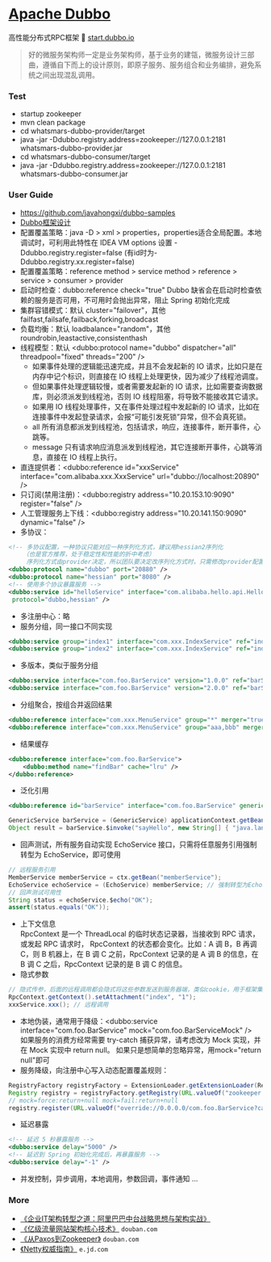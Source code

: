 # [Apache Dubbo](http://dubbo.apache.org)
高性能分布式RPC框架 👻 [start.dubbo.io](http://start.dubbo.io)

> 好的微服务架构师一定是业务架构师，基于业务的建瓴，微服务设计三部曲，遵循自下而上的设计原则，即原子服务、服务组合和业务编排，避免系统之间出现混乱调用。

### Test
- startup zookeeper
- mvn clean package
- cd whatsmars-dubbo-provider/target
- java -jar -Ddubbo.registry.address=zookeeper://127.0.0.1:2181 whatsmars-dubbo-provider.jar
- cd whatsmars-dubbo-consumer/target
- java -jar -Ddubbo.registry.address=zookeeper://127.0.0.1:2181 whatsmars-dubbo-consumer.jar

### User Guide
- https://github.com/javahongxi/dubbo-samples
- [Dubbo框架设计](https://github.com/javahongxi/whatsmars/wiki/Dubbo%E6%A1%86%E6%9E%B6%E8%AE%BE%E8%AE%A1)
- 配置覆盖策略：java -D > xml > properties，properties适合全局配置。本地调试时，可利用此特性在
IDEA VM options 设置 -Ddubbo.registry.register=false (有id时为-Ddubbo.registry.xx.register=false)
- 配置覆盖策略：reference method > service method > reference > service > consumer > provider
- 启动时检查：dubbo:reference check="true" Dubbo 缺省会在启动时检查依赖的服务是否可用，不可用时会抛出异常，阻止 Spring 初始化完成
- 集群容错模式：默认 cluster="failover"，其他 failfast,failsafe,failback,forking,broadcast
- 负载均衡：默认 loadbalance="random"，其他 roundrobin,leastactive,consistenthash
- 线程模型：默认 <dubbo:protocol name="dubbo" dispatcher="all" threadpool="fixed" threads="200" />
  + 如果事件处理的逻辑能迅速完成，并且不会发起新的 IO 请求，比如只是在内存中记个标识，则直接在 IO 线程上处理更快，因为减少了线程池调度。
  + 但如果事件处理逻辑较慢，或者需要发起新的 IO 请求，比如需要查询数据库，则必须派发到线程池，否则 IO 线程阻塞，将导致不能接收其它请求。
  + 如果用 IO 线程处理事件，又在事件处理过程中发起新的 IO 请求，比如在连接事件中发起登录请求，会报“可能引发死锁”异常，但不会真死锁。
  + all 所有消息都派发到线程池，包括请求，响应，连接事件，断开事件，心跳等。
  + message 只有请求响应消息派发到线程池，其它连接断开事件，心跳等消息，直接在 IO 线程上执行。
- 直连提供者：<dubbo:reference id="xxxService" interface="com.alibaba.xxx.XxxService" url="dubbo://localhost:20890" />
- 只订阅(禁用注册)：<dubbo:registry address="10.20.153.10:9090" register="false" />
- 人工管理服务上下线：<dubbo:registry address="10.20.141.150:9090" dynamic="false" />
- 多协议：
```xml
<!-- 多协议配置，一种协议只能对应一种序列化方式，建议用hessian2序列化
    （也是官方推荐，处于稳定性和性能的折中考虑）
     序列化方式由provider决定，所以团队要决定改序列化方式时，只需修改provider配置 -->
<dubbo:protocol name="dubbo" port="20880" />
<dubbo:protocol name="hessian" port="8080" />
<!-- 使用多个协议暴露服务 -->
<dubbo:service id="helloService" interface="com.alibaba.hello.api.HelloService" version="1.0.0"
 protocol="dubbo,hessian" />
```
- 多注册中心：略
- 服务分组，同一接口不同实现
```xml
<dubbo:service group="index1" interface="com.xxx.IndexService" ref="indexService1" />
<dubbo:service group="index2" interface="com.xxx.IndexService" ref="indexService2" />
```
- 多版本，类似于服务分组
```xml
<dubbo:service interface="com.foo.BarService" version="1.0.0" ref="barService1" />
<dubbo:service interface="com.foo.BarService" version="2.0.0" ref="barService2" />
```
- 分组聚合，按组合并返回结果
```xml
<dubbo:reference interface="com.xxx.MenuService" group="*" merger="true" />
<dubbo:reference interface="com.xxx.MenuService" group="aaa,bbb" merger="true" />
```
- 结果缓存
```xml
<dubbo:reference interface="com.foo.BarService">
    <dubbo:method name="findBar" cache="lru" />
</dubbo:reference>
```
- 泛化引用
```xml
<dubbo:reference id="barService" interface="com.foo.BarService" generic="true" />
```
```java
GenericService barService = (GenericService) applicationContext.getBean("barService");
Object result = barService.$invoke("sayHello", new String[] { "java.lang.String" }, new Object[] { "World" });
```
- 回声测试，所有服务自动实现 EchoService 接口，只需将任意服务引用强制转型为 EchoService，即可使用
```java
// 远程服务引用
MemberService memberService = ctx.getBean("memberService");
EchoService echoService = (EchoService) memberService; // 强制转型为EchoService
// 回声测试可用性
String status = echoService.$echo("OK");
assert(status.equals("OK"));
```
- 上下文信息
<br>RpcContext 是一个 ThreadLocal 的临时状态记录器，当接收到 RPC 请求，或发起 RPC 请求时，
RpcContext 的状态都会变化。比如：A 调 B，B 再调 C，则 B 机器上，在 B 调 C 之前，RpcContext
记录的是 A 调 B 的信息，在 B 调 C 之后，RpcContext 记录的是 B 调 C 的信息。
- 隐式参数
```java
// 隐式传参，后面的远程调用都会隐式将这些参数发送到服务器端，类似cookie，用于框架集成，不建议常规业务使用
RpcContext.getContext().setAttachment("index", "1");
xxxService.xxx(); // 远程调用
```
- 本地伪装，通常用于降级：<dubbo:service interface="com.foo.BarService" mock="com.foo.BarServiceMock" />
<br>如果服务的消费方经常需要 try-catch 捕获异常，请考虑改为 Mock 实现，并在 Mock 实现中 return null。
如果只是想简单的忽略异常，用mock="return null"即可
- 服务降级，向注册中心写入动态配置覆盖规则：
```java
RegistryFactory registryFactory = ExtensionLoader.getExtensionLoader(RegistryFactory.class).getAdaptiveExtension();
Registry registry = registryFactory.getRegistry(URL.valueOf("zookeeper://10.20.153.10:2181"));
// mock=force:return+null mock=fail:return+null
registry.register(URL.valueOf("override://0.0.0.0/com.foo.BarService?category=configurators&dynamic=false&application=foo&mock=fail:return+null"));
```
- 延迟暴露
```xml
<!-- 延迟 5 秒暴露服务 -->
<dubbo:service delay="5000" />
<!-- 延迟到 Spring 初始化完成后，再暴露服务 -->
<dubbo:service delay="-1" />
```
- 并发控制，异步调用，本地调用，参数回调，事件通知 ...

### More
- [《企业IT架构转型之道：阿里巴巴中台战略思想与架构实战》](https://book.douban.com/subject/27039508/)
- [《亿级流量网站架构核心技术》](https://book.douban.com/subject/26999243/) `douban.com`
- [《从Paxos到Zookeeper》](https://book.douban.com/subject/26292004/) `douban.com`
- [《Netty权威指南》](http://e.jd.com/30186249.html) `e.jd.com`